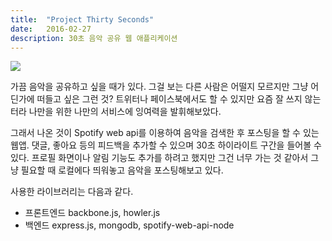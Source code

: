 ```yaml
---
title:  "Project Thirty Seconds"
date:   2016-02-27
description: 30초 음악 공유 웹 애플리케이션
---
```


<img src="{{ site.url }}{{ site.baseurl }}assets/images/30seconds.png" />

가끔 음악을 공유하고 싶을 때가 있다. 그걸 보는 다른 사람은 어떨지 모르지만 그냥 어딘가에 떠들고 싶은 그런 것? 트위터나 페이스북에서도 할 수 있지만 요즘 잘 쓰지 않는터라 나만을 위한 나만의 서비스에 잉여력을 발휘해보았다. 

그래서 나온 것이 Spotify web api를 이용하여 음악을 검색한 후 포스팅을 할 수 있는 웹앱. 댓글, 좋아요 등의 피드백을 추가할 수 있으며 30초 하이라이트 구간을 들어볼 수 있다. 프로필 화면이나 알림 기능도 추가를 하려고 했지만 그건 너무 가는 것 같아서 그냥 필요할 때 로컬에다 띄워놓고 음악을 포스팅해보고 있다.

사용한 라이브러리는 다음과 같다. 

* 프론트엔드 backbone.js, howler.js
* 백엔드 express.js, mongodb, spotify-web-api-node
